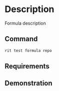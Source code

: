 # Description

Formula description

## Command

```bash
rit test formula repo
```

## Requirements

## Demonstration
